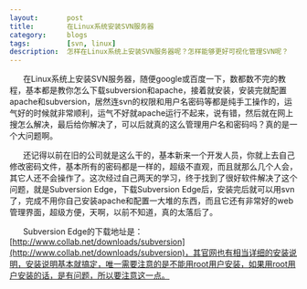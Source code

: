 ```yaml
---
layout:       post
title:        在Linux系统安装SVN服务器
category:     blogs
tags:         [svn, linux]
description:  怎样在Linux系统上安装SVN服务器呢？怎样能够更好可视化管理SVN呢？
---
```


&nbsp;&nbsp;&nbsp;&nbsp;&nbsp;&nbsp;在Linux系统上安装SVN服务器，随便google或百度一下，数都数不完的教程，基本都是教你怎么下载subversion和apache，接着就安装，安装完就配置apache和subversion，居然连svn的权限和用户名密码等都是纯手工操作的，运气好的时候就非常顺利，运气不好就apache运行不起来，说有错，然后就在网上搜怎么解决，最后给你解决了，可以后就真的这么管理用户名和密码吗？真的是一个大问题啊。

&nbsp;&nbsp;&nbsp;&nbsp;&nbsp;&nbsp;还记得以前在旧的公司就是这么干的，基本新来一个开发人员，你就上去自己修改密码文件，基本所有的密码都是一样的，超级不直观，而且就那么几个人会，其它人还不会操作了。这次经过自己两天的学习，终于找到了很好软件解决了这个问题，就是Subversion Edge，下载Subversion Edge后，安装完后就可以用svn了，完成不用你自己安装apache和配置一大堆的东西，而且它还有非常好的web管理界面，超级方便，天啊，以前不知道，真的太落后了。

&nbsp;&nbsp;&nbsp;&nbsp;&nbsp;&nbsp;Subversion Edge的下载地址是：[http://www.collab.net/downloads/subversion](http://www.collab.net/downloads/subversion)，其官网也有相当详细的安装说明，安装说明基本就搞定，唯一需要注意的是不能用root用户安装，如果用root用户安装的话，是有问题，所以要注意这一点。
